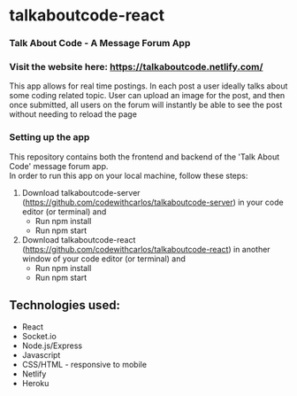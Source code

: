 # talkaboutcode-react

### Talk About Code - A Message Forum App
### Visit the website here: https://talkaboutcode.netlify.com/

This app allows for real time postings. In each post a user ideally talks about some coding related topic. User can upload an image for the post, and then once submitted, all users on the forum will instantly be able to see the post without needing to reload the page

### Setting up the app

This repository contains both the frontend and backend of the 'Talk About Code' message forum app.
<br>
In order to run this app on your local machine, follow these steps:
<br>

1. Download talkaboutcode-server (https://github.com/codewithcarlos/talkaboutcode-server) in your code editor (or terminal) and
   - Run npm install
   - Run npm start
2. Download talkaboutcode-react (https://github.com/codewithcarlos/talkaboutcode-react) in another window of your code editor (or terminal) and
   - Run npm install
   - Run npm start

## Technologies used:

- React
- Socket.io
- Node.js/Express
- Javascript
- CSS/HTML - responsive to mobile
- Netlify
- Heroku
